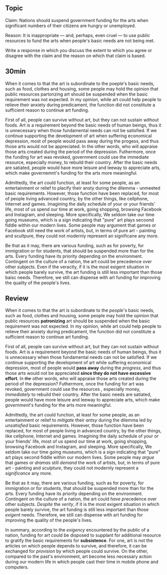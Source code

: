 ## Topic

Claim: Nations should suspend government funding for the arts when significant numbers of their citizens are hungry or unemployed.

Reason: It is inappropriate — and, perhaps, even cruel — to use public resources to fund the arts when people's basic needs are not being met.

Write a response in which you discuss the extent to which you agree or disagree with the claim and the reason on which that claim is based.

## 30min

When it comes to that the art is subordinate to the poeple's basic needs, such as food, clothes and housing, some people may hold the opinion that public resources partonzing art should be suspended when the basic requirement was not expected. In my opinion, while art could help people to relieve their anxiety during predicament, the function did not constitute a sufficient reason to continue art funding.

First of all, people can survive without art, but they can not sustain without foods. Art is a requirement beyond the basic needs of human beings, thus it is unnecessary when those fundamental needs can not be satisfied. If we continue supporting the development of art when suffering economical depression, most of people would pass away during the progess, and thus those arts would not be appreciated. In the other words, who will appraise those arts created during the period of the depression. Futhermore, once the funding for art was revoked, government could use the immediate resource, especially money, to rebuild their country. After the basic needs are satiated, people would have more leisure and leeway to appreciate arts, which make governemnt's funding for the arts more meaningful.

Admittedly, the art could function, at least for some people, as an entertainment or relief to placify their ansty during the dilemma - unmeeted basic requirements. However, those function have been replaced, for most of people living advanced country, by the other things, like cellphone, Internet and games. Imagining the daily schedule of your or your friends' life, most of us spend our time at work, going shopping, browsing Facebook and Instagram, and sleeping. More specifically, We seldom take our time going museums, which is a sign indicating that "pure" art plays secoond fiddle within our modern lives. Some people may argument that games or Facebook still need the work of artists, but, in terms of pure art - painting and scultpure, they could not modernly represent an significane any more.

Be that as it may, there are various funding, such as for poverty, for immigration or for students, that should be suspended more than for the arts. Every funding have its priority depending on the environment. Contingent on the culture of a nation, the art could be precedence over other subjects. Even if the veracity, if it is the most exigent situation in which people barely survive, the art funding is still less important than those baisc needs. Therefore, we still can dispense with art funding for improving the quality of the people's lives.

## Review

When it comes to that the art is subordinate to the *people*'s basic needs, such as food, clothes and housing, some people may hold the opinion that public resources **patronizing** art should be suspended when the basic requirement was not expected. In my opinion, while art could help people to relieve their anxiety during predicament, the function did not constitute a sufficient reason to continue art funding.

First of all, people can survive without art, but they can not sustain without foods. Art is a requirement beyond the basic needs of human beings, thus it is unnecessary when those fundamental needs can not be satisfied. If we continue supporting the development of art while suffering economical depression, most of people would **pass away** during the *progress*, and thus those arts would not be appreciated **since they do not have excessive effort**. In *~~the~~* other words, who will appraise those arts created during the period of the depression? Futhermore, once the funding for art was revoked, government could use the resources , especially money, *immediately* to rebuild their country. After the basic needs are satiated, people would have more leisure and leeway to appreciate arts, which make *government*'s funding for the arts more meaningful.

Admittedly, the art could function, at least for some people, as an entertainment or relief to *mitigate* their *antsy* during the dilemma led by *unsatisfied* basic requirements. However, those function have been replaced, for most of people living *in* advanced country, by the other things, like cellphone, Internet and games. Imagining the daily schedule of your or your friends' life, most of us spend our time at work, going shopping, browsing Facebook and Instagram, and sleeping. More specifically, We seldom take our time going museums, which is a sign indicating that "pure" art plays second fiddle within our modern lives. Some people may *argue* that games or *dramas* still *demand* the work of artists, but, in terms of pure art - painting and *sculpture*, they could not modernly represent a *significance* any more.

Be that as it may, there are various funding, such as for poverty, for immigration or for students, that should be suspended more than for the arts. Every funding have its priority depending on the environment. Contingent on the culture of a nation, the art could *have* precedence over other subjects. *Despite* the *verity*, if it is the most exigent situation in which people barely survive, the art funding is still less important than those *exigent* needs. Therefore, we still can dispense with art funding for improving the quality of the people's lives.

In summary, according to the *exigency* encountered by the public of a nation, funding for art could be disposed to supplant for additional resource to gratify the basic requirements for **subsistence**. For one, art is not the articles on which people depends to survive, and therefore, it can be exchanged for *provision* by which people could survive. On the other, compared to the past's environment, art become less necessary action during our modern life in which people cast their time in mobile phone and computers.